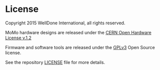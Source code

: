 # License

Copyright 2015 WellDone International, all rights reserved.

MoMo hardware designs are released under the [CERN Open Hardware License v.1.2](http://www.ohwr.org/attachments/2388/cern_ohl_v_1_2.txt)

Firmware and software tools are released under the [GPLv3](http://www.gnu.org/licenses/gpl.html) Open Source license.

See the repository [LICENSE](https://raw.githubusercontent.com/WellDone/MoMo-Firmware/dev/LICENSE) file for more details.
